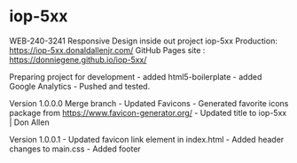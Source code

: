 # iop-5xx

WEB-240-3241 Responsive Design inside out project iop-5xx
      Production: https://iop-5xx.donaldallenjr.com/
      GitHub Pages site : https://donniegene.github.io/iop-5xx/

Preparing project for development
      - added html5-boilerplate
      - added Google Analytics
      - Pushed and tested.

Version 1.0.0.0
      Merge branch - Updated Favicons
            - Generated favorite icons package from
                  https://www.favicon-generator.org/
            - Updated title to iop-5xx | Don Allen

Version 1.0.0.1
      - Updated favicon link element in index.html
      - Added header changes to main.css 
      - Added footer
